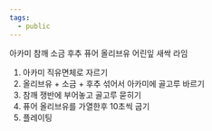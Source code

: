 ```yaml
---
tags:
  - public
---
```



아카미
참깨
소금 후추
퓨어 올리브유
어린잎 새싹
라임

1. 아카미 직유면체로 자르기
2. 올리브유 + 소금 + 후추 섞어서 아카미에 골고루 바르기
3. 참깨 쟁반에 부어놓고 골고루 묻히기
4. 퓨어 올리브유를 가열한후 10초씩 굽기
5. 플레이팅


